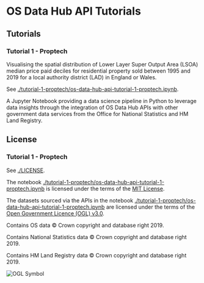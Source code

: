 # OS Data Hub API Tutorials

## Tutorials

### Tutorial 1 - Proptech

Visualising the spatial distribution of Lower Layer Super Output Area (LSOA) median price paid deciles for residential property sold between 1995 and 2019 for a local authority district (LAD) in England or Wales.

See [./tutorial-1-proptech/os-data-hub-api-tutorial-1-proptech.ipynb](./tutorial-1-proptech/os-data-hub-api-tutorial-1-proptech.ipynb).

A Jupyter Notebook providing a data science pipeline in Python to leverage data insights through the integration of OS Data Hub APIs with other government data services from the Office for National Statistics and HM Land Registry.

## License 

### Tutorial 1 - Proptech

See [./LICENSE](./LICENSE).

The notebook [./tutorial-1-proptech/os-data-hub-api-tutorial-1-proptech.ipynb](./tutorial-1-proptech/os-data-hub-api-tutorial-1-proptech.ipynb) is licensed under the terms of the [MIT License](https://github.com/OrdnanceSurvey/os-data-hub-api-tutorials/blob/master/LICENSE).

The datasets sourced via the APIs in the notebook [./tutorial-1-proptech/os-data-hub-api-tutorial-1-proptech.ipynb](./tutorial-1-proptech/os-data-hub-api-tutorial-1-proptech.ipynb) are licensed under the terms of the [Open Government Licence (OGL) v3.0](http://www.nationalarchives.gov.uk/doc/open-government-licence/version/3/). 

Contains OS data © Crown copyright and database right 2019.

Contains National Statistics data © Crown copyright and database right 2019.

Contains HM Land Registry data © Crown copyright and database right 2019.

<img src="http://www.nationalarchives.gov.uk/images/infoman/ogl-symbol-41px-retina-black.png"
     alt="OGL Symbol"
     align="left" />